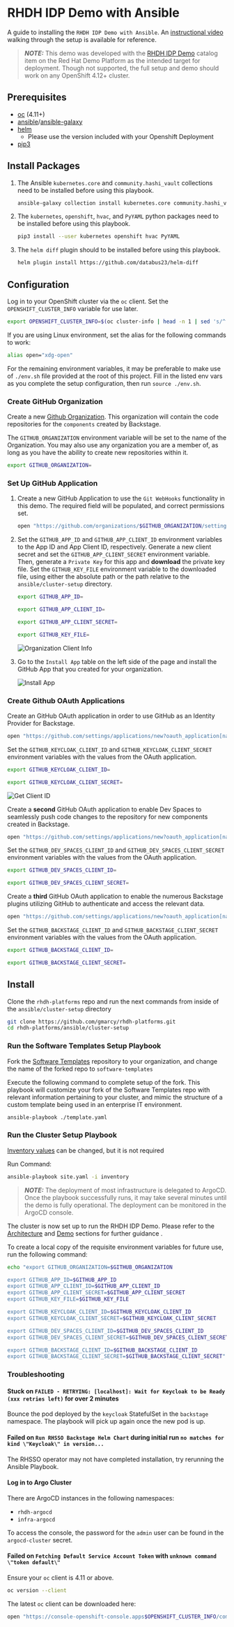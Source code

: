 # RHDH IDP Demo with Ansible

A guide to installing the `RHDH IDP Demo with Ansible`.  An [instructional video](https://drive.google.com/file/d/1TJZLEwKFJer5RMpKn3rh9w2ftYGChPtg/view) walking through the setup is available for reference.

> **_NOTE:_** This demo was developed with the [RHDH IDP Demo](https://demo.redhat.com/catalog?search=rhdh&item=babylon-catalog-prod%2Fcommunity-content.com-rhdh-idp.prod) catalog item on the Red Hat Demo Platform as the intended target for deployment.  Though not supported, the full setup and demo should work on any OpenShift 4.12+ cluster.
## Prerequisites

- [oc](https://docs.openshift.com/container-platform/4.12/cli_reference/openshift_cli/getting-started-cli.html) (4.11+)
- [ansible](https://www.ansible.com/)/[ansible-galaxy](https://galaxy.ansible.com/)
- [helm](https://helm.sh/)
  - Please use the version included with your Openshift Deployment
- [pip3](https://pypi.org/project/pip/)

## Install Packages

1. The Ansible `kubernetes.core` and `community.hashi_vault` collections need to be installed before using this playbook.

    ``` sh
    ansible-galaxy collection install kubernetes.core community.hashi_vault
    ```

1. The `kubernetes`, `openshift`, `hvac`, and `PyYAML` python packages need to be installed before using this playbook.

    ``` sh
    pip3 install --user kubernetes openshift hvac PyYAML
    ```

1. The `helm diff` plugin should to be installed before using this playbook.

    ``` sh
    helm plugin install https://github.com/databus23/helm-diff
    ```

## Configuration

Log in to your OpenShift cluster via the `oc` client.  Set the `OPENSHIFT_CLUSTER_INFO` variable for use later.

``` sh
export OPENSHIFT_CLUSTER_INFO=$(oc cluster-info | head -n 1 | sed 's/^.*https...api//' | sed 's/.6443.*$//' )
```

If you are using Linux environment, set the alias for the following commands to work:

``` sh
alias open="xdg-open"
```

For the remaining environment variables, it may be preferable to make use of `./env.sh` file provided at the root of this project.  Fill in the listed env vars as you complete the setup configuration, then run `source ./env.sh`.

### Create GitHub Organization

Create a new [Github Organization](https://github.com/account/organizations/new?plan=free). This organization will contain the code repositories for the `components` created by Backstage.

The `GITHUB_ORGANIZATION` environment variable will be set to the name of the Organization. You may also use any organization you are a member of, as long as you have the ability to create new repositories within it.

``` sh
export GITHUB_ORGANIZATION=
```

### Set Up GitHub Application

1. Create a new GitHub Application to use the `Git WebHooks` functionality in this demo.  The required field will be populated, and correct permissions set.

    ``` sh
    open "https://github.com/organizations/$GITHUB_ORGANIZATION/settings/apps/new?name=$GITHUB_ORGANIZATION-webhook&url=https://rhdh-idp.io/blog&webhook_active=false&public=false&administration=write&checks=write&actions=write&contents=write&statuses=write&vulnerability_alerts=write&dependabot_secrets=write&deployments=write&discussions=write&environments=write&issues=write&packages=write&pages=write&pull_requests=write&repository_hooks=write&repository_projects=write&secret_scanning_alerts=write&secrets=write&security_events=write&workflows=write&webhooks=write"
    ```

1. Set the `GITHUB_APP_ID` and `GITHUB_APP_CLIENT_ID` environment variables to the App ID  and App Client ID, respectively. Generate a new client secret and set the `GITHUB_APP_CLIENT_SECRET` environment variable.  Then, generate a `Private Key` for this app and **download** the private key file.  Set the `GITHUB_KEY_FILE` environment variable to the downloaded file, using either the absolute path or the path relative to the `ansible/cluster-setup` directory.

    ``` sh
    export GITHUB_APP_ID=
    ```

    ``` sh
    export GITHUB_APP_CLIENT_ID=
    ```

    ``` sh
    export GITHUB_APP_CLIENT_SECRET=
    ```

    ``` sh
    export GITHUB_KEY_FILE=
    ```

    ![Organization Client Info](/docs/docs/getting_started/assets/org-client-info.png)

1. Go to the `Install App` table on the left side of the page and install the GitHub App that you created for your organization.

    ![Install App](/docs/docs/getting_started/assets/org-install-app.png)

### Create Github OAuth Applications

Create an GitHub OAuth application in order to use GitHub as an Identity Provider for Backstage.

``` sh
open "https://github.com/settings/applications/new?oauth_application[name]=$GITHUB_ORGANIZATION-identity-provider&oauth_application[url]=https://rhdh-demo.apps$OPENSHIFT_CLUSTER_INFO&oauth_application[callback_url]=https://keycloak-backstage.apps$OPENSHIFT_CLUSTER_INFO/auth/realms/backstage/broker/github/endpoint"
```

Set the `GITHUB_KEYCLOAK_CLIENT_ID` and `GITHUB_KEYCLOAK_CLIENT_SECRET` environment variables with the values from the OAuth application.

``` sh
export GITHUB_KEYCLOAK_CLIENT_ID=
```

``` sh
export GITHUB_KEYCLOAK_CLIENT_SECRET=
```

![Get Client ID](/docs/docs/getting_started/assets/client-info.png)

Create a **second** GitHub OAuth application to enable Dev Spaces to seamlessly push code changes to the repository for new components created in Backstage.

``` sh
open "https://github.com/settings/applications/new?oauth_application[name]=$GITHUB_ORGANIZATION-dev-spaces&oauth_application[url]=https://devspaces.apps$OPENSHIFT_CLUSTER_INFO&oauth_application[callback_url]=https://devspaces.apps$OPENSHIFT_CLUSTER_INFO/api/oauth/callback"
```

Set the `GITHUB_DEV_SPACES_CLIENT_ID` and `GITHUB_DEV_SPACES_CLIENT_SECRET` environment variables with the values from the OAuth application.

``` sh
export GITHUB_DEV_SPACES_CLIENT_ID=
```

``` sh
export GITHUB_DEV_SPACES_CLIENT_SECRET=
```

Create a **third** GitHub OAuth application to enable the numerous Backstage plugins utilizing GitHub to authenticate and access the relevant data.

``` sh
open "https://github.com/settings/applications/new?oauth_application[name]=$GITHUB_ORGANIZATION-backstage&oauth_application[url]=https://rhdh-demo.apps$OPENSHIFT_CLUSTER_INFO&oauth_application[callback_url]=https://rhdh-demo.apps$OPENSHIFT_CLUSTER_INFO/api/auth/github/handler/frame"
```

Set the `GITHUB_BACKSTAGE_CLIENT_ID` and `GITHUB_BACKSTAGE_CLIENT_SECRET` environment variables with the values from the OAuth application.

``` sh
export GITHUB_BACKSTAGE_CLIENT_ID=
```

``` sh
export GITHUB_BACKSTAGE_CLIENT_SECRET=
```
## Install

Clone the `rhdh-platforms` repo and run the next commands from inside of the `ansible/cluster-setup` directory

```sh
git clone https://github.com/gmarcy/rhdh-platforms.git
cd rhdh-platforms/ansible/cluster-setup
```

### Run the Software Templates Setup Playbook

Fork the [Software Templates](https://github.com/gmarcy/backstage-workshop/fork) repository to your organization, and change the name of the forked repo to `software-templates`

Execute the following command to complete setup of the fork. This playbook will customize your fork of the Software Templates repo with relevant information pertaining to your cluster, and mimic the structure of a custom template being used in an enterprise IT environment.

```sh
ansible-playbook ./template.yaml
```

### Run the Cluster Setup Playbook

[Inventory values](inventory/group_vars/all.yml) can be changed, but it is not required

Run Command:

```sh
ansible-playbook site.yaml -i inventory
```

> **_NOTE:_** The deployment of most infrastructure is delegated to ArgoCD.  Once the playbook successfully runs, it may take several minutes until the demo is fully operational. The deployment can be monitored in the ArgoCD console.

The cluster is now set up to run the RHDH IDP Demo.  Please refer to the [Architecture](https://github.com/gmarcy/rhdh-platforms/tree/workshop/docs/docs/architecture/index.md) and [Demo](https://github.com/gmarcy/rhdh-platforms/tree/workshop/docs/docs/demo/index.md) sections for further guidance .


To create a local copy of the requisite environment variables for future use, run the following command:

```sh
echo "export GITHUB_ORGANIZATION=$GITHUB_ORGANIZATION

export GITHUB_APP_ID=$GITHUB_APP_ID
export GITHUB_APP_CLIENT_ID=$GITHUB_APP_CLIENT_ID
export GITHUB_APP_CLIENT_SECRET=$GITHUB_APP_CLIENT_SECRET
export GITHUB_KEY_FILE=$GITHUB_KEY_FILE

export GITHUB_KEYCLOAK_CLIENT_ID=$GITHUB_KEYCLOAK_CLIENT_ID
export GITHUB_KEYCLOAK_CLIENT_SECRET=$GITHUB_KEYCLOAK_CLIENT_SECRET

export GITHUB_DEV_SPACES_CLIENT_ID=$GITHUB_DEV_SPACES_CLIENT_ID
export GITHUB_DEV_SPACES_CLIENT_SECRET=$GITHUB_DEV_SPACES_CLIENT_SECRET

export GITHUB_BACKSTAGE_CLIENT_ID=$GITHUB_BACKSTAGE_CLIENT_ID
export GITHUB_BACKSTAGE_CLIENT_SECRET=$GITHUB_BACKSTAGE_CLIENT_SECRET" > env.sh
```

### Troubleshooting

#### Stuck on `FAILED - RETRYING: [localhost]: Wait for Keycloak to be Ready (xxx retries left)` for over 2 minutes

Bounce the pod deployed by the `keycloak` StatefulSet in the `backstage` namespace.  The playbook will pick up again once the new pod is up.

#### Failed on `Run RHSSO Backstage Helm Chart` during initial run `no matches for kind \"Keycloak\" in version...`

The RHSSO operator may not have completed installation, try rerunning the Ansible Playbook.

#### Log in to Argo Cluster

There are ArgoCD instances in the following namespaces:

- `rhdh-argocd`
- `infra-argocd`

To access the console, the password for the `admin` user can be found in the `argocd-cluster` secret.

#### Failed on `Fetching Default Service Account Token` with `unknown command \"token default\"`

Ensure your `oc` client is 4.11 or above.

```sh
oc version --client
```

The latest `oc` client can be downloaded here:

```sh
open "https://console-openshift-console.apps$OPENSHIFT_CLUSTER_INFO/command-line-tools"
```
